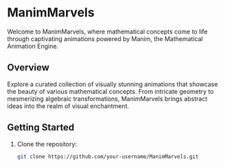 # ManimMarvels

Welcome to ManimMarvels, where mathematical concepts come to life through captivating animations powered by Manim, the Mathematical Animation Engine.

## Overview

Explore a curated collection of visually stunning animations that showcase the beauty of various mathematical concepts. From intricate geometry to mesmerizing algebraic transformations, ManimMarvels brings abstract ideas into the realm of visual enchantment.

## Getting Started

1. Clone the repository:
   ```bash
   git clone https://github.com/your-username/ManimMarvels.git
